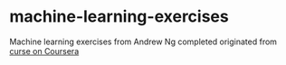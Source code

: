# machine-learning-exercises
Machine learning exercises from Andrew Ng completed
originated from [curse on Coursera](https://www.coursera.org/learn/machine-learning/)
